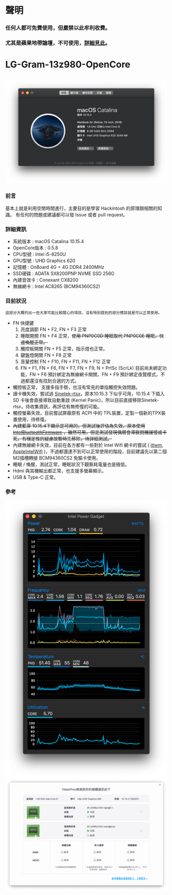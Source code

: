 # 聲明
### 任何人都可免費使用，但嚴禁以此牟利收費。
### 尤其是蘋果地帶論壇，不可使用，[詳細見此](garbage.md)。
# LG-Gram-13z980-OpenCore
![Hackintosh](Images/os.png)
-
### 前言
基本上就是利用空閒時間進行，主要目的是學習 Hackintosh 的原理跟相關的知識。
有任何的問題或建議都可以發 Issue 或者 pull request。
### 詳細資訊
+ 系統版本 : macOS Catalina 10.15.4
+ OpenCore版本 : 0.5.8
+ CPU型號 : Intel i5-8250U
+ GPU型號 : UHD Graphics 620
+ 記憶體 : OnBoard 4G + 4G DDR4 2400MHz
+ SSD硬碟 : ADATA SX8200PNP NVME SSD 256G
+ 內建音效卡 : Conexant CX8200
+ 無線網卡 : Intel AC8265 (BCM94360CS2)

### 目前狀況
	這部分大概列出一些大家可能比較關心的項目，沒有特別提到的部分應該就是可以正常使用。
+ FN 快捷鍵
	1. 亮度調節 FN + F2, FN + F3 正常
	2. 睡眠開關 FN + F4 正常，~~使用 PNP0C0D 睡眠取代 PNP0C0E 睡眠，快速喚醒正常。~~
	3. 觸控板開關 FN + F5 正常，指示燈也正常。
	4. 鍵盤燈開關 FN + F8 正常
	5. 音量控制 FN + F10, FN + F11, FN + F12 正常
	6. FN + F1, FN + F6, FN + F7, FN + F9, N + PrtSc (ScrLk) 目前尚未綁定功能，FN + F6 預計綁定為無線網卡開關，FN + F9 預計綁定夜覽模式，不過都還沒有找到合適的方式。
+ 觸控板正常， 支援多指手勢，也沒有常見的單指觸控失效問題。
+ 讀卡機失效，嘗試過 [Sinetek-rtsx](https://github.com/sinetek/Sinetek-rtsx)，原本10.15.3 下似乎可用，10.15.4 下插入 SD 卡後會直接導致自動重啟 (Kernel Panic)，所以目前直接移除Sinetek-rtsx，待收集資訊，再評估有無修復的可能。
+ 觸控螢幕失效，目前嘗試屏蔽原有 ACPI 中的 TPL裝置，定製一個新的TPX裝置使用，待修復。
+ ~~內建藍芽 10.15.4下顯示是可用的，但測試後評估為失效，原本使用 [IntelBluetoothFirmware](https://github.com/zxystd/IntelBluetoothFirmware) ，雖然可用，但是測試發現偶爾會導致開機緩慢或卡死，有穩定性的疑慮故暫時先移除，待詳細測試。~~
+ 內建無線網卡失效，目前在各方都有一些對於 Intel Wifi 網卡的嘗試 ( [itlwm](https://github.com/zxystd/itlwm), [AppleIntelWifi](https://github.com/AppleIntelWifi/adapter) )，不過都還達不到可以正常使用的階段，目前建議先以第二個M2插槽轉接 BCM94360CS2 免驅卡使用。
+ 睡眠 / 喚醒，測試正常，睡眠狀況下觀察耗電量也是極低。
+ Hdmi 與耳機輸出都正常，也支援多螢幕顯示。
+ USB & Type-C 正常。

### 參考
![CPU](Images/cpu.png)
![GPU](Images/gpu.png)
